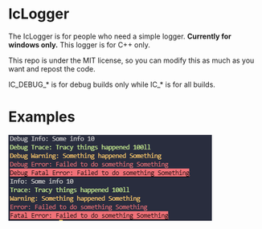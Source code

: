 # IcLogger
The IcLogger is for people who need a simple logger. **Currently for windows only.**
This logger is for C++ only.

This repo is under the MIT license, so you can modify this as much as you want and repost the code.

IC_DEBUG_* is for debug builds only while IC_* is for all builds.


# Examples

![github image](https://github.com/Imaaaaaaaaaaaaaaan/IcLogger/blob/main/Example.PNG)
